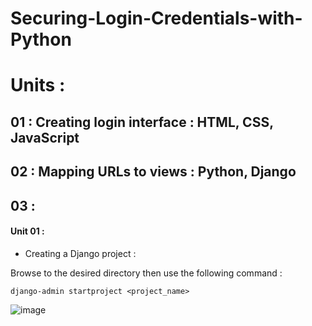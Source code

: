 # Securing-Login-Credentials-with-Python
# Units :


## 01 : Creating login interface : HTML, CSS, JavaScript
## 02 : Mapping URLs to views : Python, Django
## 03 : 


#### Unit 01 :

* Creating a Django project :

Browse to the desired directory then use the following command :
  
```django-admin startproject <project_name>```

![image](https://github.com/user-attachments/assets/b8b1977f-07d3-494c-a284-d18efdc7301d)

